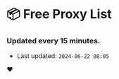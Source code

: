 # :package: Free Proxy List
### Updated every 15 minutes.

- Last updated: `2024-06-22 08:05`

:heart:
